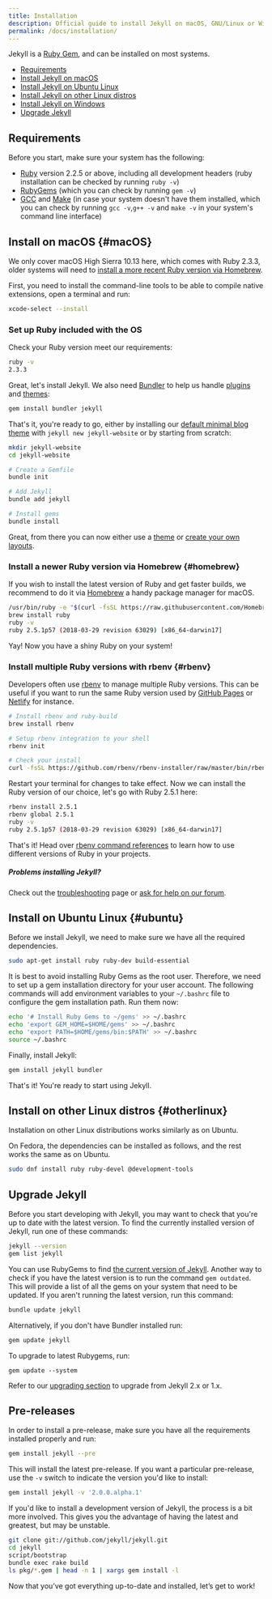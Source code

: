 ```yaml
---
title: Installation
description: Official guide to install Jekyll on macOS, GNU/Linux or Windows.
permalink: /docs/installation/
---
```


Jekyll is a [Ruby Gem](http://guides.rubygems.org/rubygems-basics/), and can be
installed on most systems.

- [Requirements](#requirements)
- [Install Jekyll on macOS](#macOS)
- [Install Jekyll on Ubuntu Linux](#ubuntu)
- [Install Jekyll on other Linux distros](#otherlinux)
- [Install Jekyll on Windows](../windows/)
- [Upgrade Jekyll](#upgrade-jekyll)

## Requirements

Before you start, make sure your system has the following:

- [Ruby](https://www.ruby-lang.org/en/downloads/) version 2.2.5 or above, including all development headers (ruby installation can be checked by running `ruby -v`)
- [RubyGems](https://rubygems.org/pages/download) (which you can check by running `gem -v`)
- [GCC](https://gcc.gnu.org/install/) and [Make](https://www.gnu.org/software/make/) (in case your system doesn't have them installed, which you can check by running `gcc -v`,`g++ -v`  and `make -v` in your system's command line interface)

## Install on macOS {#macOS}

We only cover macOS High Sierra 10.13 here, which comes with Ruby 2.3.3, older systems will need to [install a more recent Ruby version via Homebrew](#homebrew).

First, you need to install the command-line tools to be able to compile native extensions, open a terminal and run:

```sh
xcode-select --install
```

### Set up Ruby included with the OS

Check your Ruby version meet our requirements:

```sh
ruby -v
2.3.3
```

Great, let's install Jekyll. We also need [Bundler](https://bundler.io/) to help us handle [plugins](../plugins) and [themes](../themes):

```sh
gem install bundler jekyll
```

That's it, you're ready to go, either by installing our [default minimal blog theme](https://github.com/jekyll/minima) with `jekyll new jekyll-website` or by starting from scratch:

```sh
mkdir jekyll-website
cd jekyll-website

# Create a Gemfile
bundle init

# Add Jekyll
bundle add jekyll

# Install gems
bundle install
```

Great, from there you can now either use a [theme](../themes/) or [create your own layouts](../templates/).

### Install a newer Ruby version via Homebrew {#homebrew}

If you wish to install the latest version of Ruby and get faster builds, we recommend to do it via [Homebrew](https://brew.sh) a handy package manager for macOS.

```sh
/usr/bin/ruby -e "$(curl -fsSL https://raw.githubusercontent.com/Homebrew/install/master/install)"
brew install ruby
ruby -v
ruby 2.5.1p57 (2018-03-29 revision 63029) [x86_64-darwin17]
```

Yay! Now you have a shiny Ruby on your system!

### Install multiple Ruby versions with rbenv {#rbenv}

Developers often use [rbenv](https://github.com/rbenv/rbenv) to manage multiple Ruby versions. This can be useful if you want to run the same Ruby version used by [GitHub Pages](https://pages.github.com/versions/) or [Netlify](https://www.netlify.com/docs/#ruby) for instance.

```sh
# Install rbenv and ruby-build
brew install rbenv

# Setup rbenv integration to your shell
rbenv init

# Check your install
curl -fsSL https://github.com/rbenv/rbenv-installer/raw/master/bin/rbenv-doctor | bash
```

Restart your terminal for changes to take effect.
Now we can install the Ruby version of our choice, let's go with Ruby 2.5.1 here:

```sh
rbenv install 2.5.1
rbenv global 2.5.1
ruby -v
ruby 2.5.1p57 (2018-03-29 revision 63029) [x86_64-darwin17]
```

That's it! Head over [rbenv command references](https://github.com/rbenv/rbenv#command-reference) to learn how to use different versions of Ruby in your projects.

<div class="note info" markdown="1">

##### Problems installing Jekyll?

Check out the [troubleshooting](../troubleshooting/) page or
[ask for help on our forum](https://talk.jekyllrb.com).

</div>

## Install on Ubuntu Linux {#ubuntu}

Before we install Jekyll, we need to make sure we have all the required
dependencies.

```sh
sudo apt-get install ruby ruby-dev build-essential
```

It is best to avoid installing Ruby Gems as the root user. Therefore, we need to
set up a gem installation directory for your user account. The following
commands will add environment variables to your `~/.bashrc` file to configure
the gem installation path. Run them now:

```sh
echo '# Install Ruby Gems to ~/gems' >> ~/.bashrc
echo 'export GEM_HOME=$HOME/gems' >> ~/.bashrc
echo 'export PATH=$HOME/gems/bin:$PATH' >> ~/.bashrc
source ~/.bashrc
```

Finally, install Jekyll:

```sh
gem install jekyll bundler
```

That's it! You're ready to start using Jekyll.

## Install on other Linux distros {#otherlinux}

Installation on other Linux distributions works similarly as on Ubuntu.

On Fedora, the dependencies can be installed as follows, and the rest
works the same as on Ubuntu.

```sh
sudo dnf install ruby ruby-devel @development-tools
```

## Upgrade Jekyll

Before you start developing with Jekyll, you may want to check that you're up to date with the latest version. To find the currently installed version of Jekyll, run one of these commands:

```sh
jekyll --version
gem list jekyll
```

You can use RubyGems to find [the current version of Jekyll](https://rubygems.org/gems/jekyll). Another way to check if you have the latest version is to run the command `gem outdated`. This will provide a list of all the gems on your system that need to be updated. If you aren't running the latest version, run this command:

```sh
bundle update jekyll
```

Alternatively, if you don't have Bundler installed run:

```sh
gem update jekyll
```

To upgrade to latest Rubygems, run:

```
gem update --system
```

Refer to our [upgrading section](../upgrading/) to upgrade from Jekyll 2.x or 1.x.

## Pre-releases

In order to install a pre-release, make sure you have all the requirements
installed properly and run:

```sh
gem install jekyll --pre
```

This will install the latest pre-release. If you want a particular pre-release,
use the `-v` switch to indicate the version you'd like to install:

```sh
gem install jekyll -v '2.0.0.alpha.1'
```

If you'd like to install a development version of Jekyll, the process is a bit
more involved. This gives you the advantage of having the latest and greatest,
but may be unstable.

```sh
git clone git://github.com/jekyll/jekyll.git
cd jekyll
script/bootstrap
bundle exec rake build
ls pkg/*.gem | head -n 1 | xargs gem install -l
```

Now that you’ve got everything up-to-date and installed, let’s get to work!
